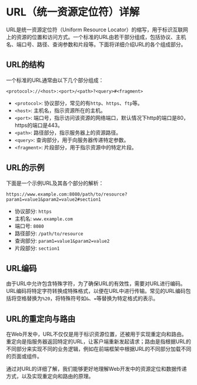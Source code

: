 # URL（统一资源定位符）详解

URL是统一资源定位符（Uniform Resource Locator）的缩写，用于标识互联网上的资源的位置和访问方式。一个标准的URL由若干部分组成，包括协议、主机名、端口号、路径、查询参数和片段等。下面将详细介绍URL的各个组成部分。

## URL的结构

一个标准的URL通常由以下几个部分组成：

```
<protocol>://<host>:<port>/<path>?<query>#<fragment>
```

- `<protocol>`: 协议部分，常见的有`http`、`https`、`ftp`等。
- `<host>`: 主机名，指示资源所在的主机。
- `<port>`: 端口号，指示访问该资源的网络端口，默认情况下http的端口是80，https的端口是443。
- `<path>`: 路径部分，指示服务器上的资源路径。
- `<query>`: 查询部分，用于向服务器传递特定参数。
- `<fragment>`: 片段部分，用于指示资源中的特定片段。

## URL的示例

下面是一个示例URL及其各个部分的解析：

```
https://www.example.com:8080/path/to/resource?param1=value1&param2=value2#section1
```

- 协议部分: `https`
- 主机名: `www.example.com`
- 端口号: `8080`
- 路径部分: `/path/to/resource`
- 查询部分: `param1=value1&param2=value2`
- 片段部分: `section1`

## URL编码

由于URL中允许包含特殊字符，为了确保URL的有效性，需要对URL进行编码。URL编码将特定字符转换成特殊格式，以便在URL中进行传输。常见的URL编码包括将空格替换为`%20`，将特殊符号如`&`、`=`等替换为特定格式的表示。

## URL的重定向与路由

在Web开发中，URL不仅仅是用于标识资源位置，还被用于实现重定向和路由。重定向是指服务器返回特定的URL，让客户端重新发起请求；路由是指根据URL的不同部分来实现不同的业务逻辑，例如在前端框架中根据URL的不同部分加载不同的页面或组件。

通过对URL的详细了解，我们能够更好地理解Web开发中的资源定位和数据传递方式，以及实现重定向和路由的原理。
